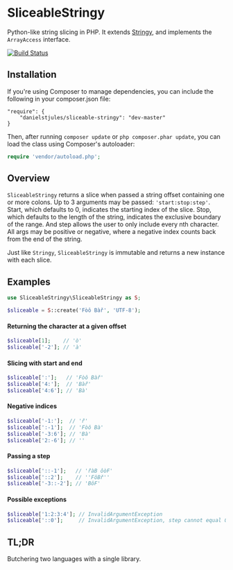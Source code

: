 SliceableStringy
================

Python-like string slicing in PHP. It extends
[Stringy](https://github.com/danielstjules/Stringy), and implements the
`ArrayAccess` interface.

[![Build Status](https://travis-ci.org/danielstjules/SliceableStringy.png)](https://travis-ci.org/danielstjules/SliceableStringy)

## Installation

If you're using Composer to manage dependencies, you can include the following
in your composer.json file:

```
"require": {
    "danielstjules/sliceable-stringy": "dev-master"
}
```

Then, after running `composer update` or `php composer.phar update`, you can
load the class using Composer's autoloader:

```php
require 'vendor/autoload.php';
```

## Overview

`SliceableStringy` returns a slice when passed a string offset containing
one or more colons. Up to 3 arguments may be passed: `'start:stop:step'`. Start,
which defaults to 0, indicates the starting index of the slice. Stop, which
defaults to the length of the string, indicates the exclusive boundary of the
range. And step allows the user to only include every nth character. All
args may be positive or negative, where a negative index counts back from the
end of the string.

Just like `Stringy`, `SliceableStringy` is immutable and returns a new
instance with each slice.

## Examples

```php
use SliceableStringy\SliceableStringy as S;

$sliceable = S::create('Fòô Bàř', 'UTF-8');
```

#### Returning the character at a given offset
```php
$sliceable[1];    // 'ò'
$sliceable['-2']; // 'à'
```

#### Slicing with start and end
```php
$sliceable[':'];   // 'Fòô Bàř'
$sliceable['4:'];  // 'Bàř'
$sliceable['4:6']; // 'Bà'
```

#### Negative indices
```php
$sliceable['-1:'];  // 'ř'
$sliceable[':-1'];  // 'Fòô Bà'
$sliceable['-3:6']; // 'Bà'
$sliceable['2:-6']; // ''
```

#### Passing a step
```php
$sliceable['::-1'];   // 'řàB ôòF'
$sliceable['::2'];    // ''FôBř''
$sliceable['-3::-2']; // 'BôF'
```

#### Possible exceptions
```php
$sliceable['1:2:3:4']; // InvalidArgumentException
$sliceable['::0'];     // InvalidArgumentException, step cannot equal 0

```

## TL;DR

Butchering two languages with a single library.
